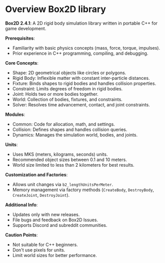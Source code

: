 # Overview Box2D library

  **Box2D 2.4.1**: A 2D rigid body simulation library written in portable C++ for game development.
  
  **Prerequisites**:
  - Familiarity with basic physics concepts (mass, force, torque, impulses).
  - Prior experience in C++ programming, compiling, and debugging.

  **Core Concepts**:
  - Shape: 2D geometrical objects like circles or polygons.
  - Rigid Body: Inflexible matter with constant inter-particle distances.
  - Fixture: Binds shapes to rigid bodies and handles collision properties.
  - Constraint: Limits degrees of freedom in rigid bodies.
  - Joint: Holds two or more bodies together.
  - World: Collection of bodies, fixtures, and constraints.
  - Solver: Resolves time advancement, contact, and joint constraints.

  **Modules**:
  - Common: Code for allocation, math, and settings.
  - Collision: Defines shapes and handles collision queries.
  - Dynamics: Manages the simulation world, bodies, and joints.

  **Units**:
  - Uses MKS (meters, kilograms, seconds) units.
  - Recommended object sizes between 0.1 and 10 meters.
  - World size limited to less than 2 kilometers for best results.

  **Customization and Factories**:
  - Allows unit changes via `b2_lengthUnitsPerMeter`.
  - Memory management via factory methods (`CreateBody`, `DestroyBody`, `CreateJoint`, `DestroyJoint`).

  **Additional Info**:
  - Updates only with new releases.
  - File bugs and feedback on Box2D Issues.
  - Supports Discord and subreddit communities.
  
  **Caution Points**:
  - Not suitable for C++ beginners.
  - Don't use pixels for units.
  - Limit world sizes for better performance.
